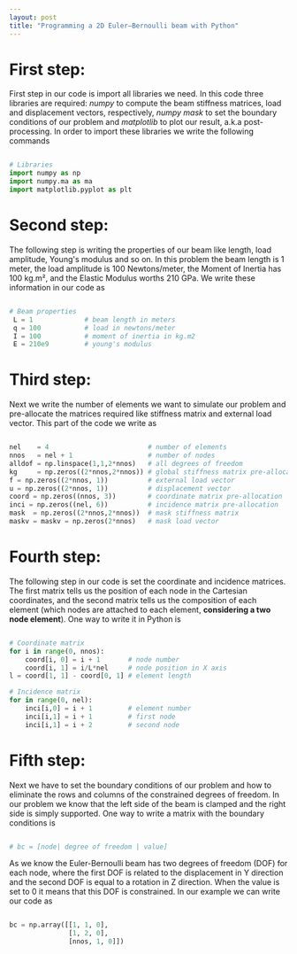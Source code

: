 ```yaml
---
layout: post
title: "Programming a 2D Euler–Bernoulli beam with Python"
---
```


# First step:

First step in our code is import all libraries we need. In this code three libraries are required: *numpy* to compute the beam stiffness matrices, load and displacement vectors, respectively, *numpy mask* to set the boundary conditions of our problem and *matplotlib* to plot our result, a.k.a post-processing. In order to import these libraries we write the following commands
```python

# Libraries
import numpy as np                
import numpy.ma as ma
import matplotlib.pyplot as plt

```

# Second step:
The following step is writing the properties of our beam like length, load amplitude, Young's modulus and so on. In this problem the beam length is 1 meter, the load amplitude is 100 Newtons/meter, the Moment of Inertia has 100 kg.m², and the Elastic Modulus worths 210 GPa. We write these information in our code as
```python

# Beam properties
 L = 1             # beam length in meters
 q = 100           # load in newtons/meter
 I = 100           # moment of inertia in kg.m2
 E = 210e9         # young's modulus 

```
# Third step:
Next we write the number of elements we want to simulate our problem and pre-allocate the matrices required like stiffness matrix and external load vector. This part of the code we write as
```python

nel    = 4                         # number of elements
nnos   = nel + 1                   # number of nodes
alldof = np.linspace(1,1,2*nnos)   # all degrees of freedom
kg     = np.zeros((2*nnos,2*nnos)) # global stiffness matrix pre-allocation
f = np.zeros((2*nnos, 1))          # external load vector
u = np.zeros((2*nnos, 1))          # displacement vector
coord = np.zeros((nnos, 3))        # coordinate matrix pre-allocation
inci = np.zeros((nel, 6))          # incidence matrix pre-allocation
mask  = np.zeros((2*nnos,2*nnos))  # mask stiffness matrix
maskv = maskv = np.zeros(2*nnos)   # mask load vector

```
# Fourth step:
The following step in our code is set the coordinate and incidence matrices. The first matrix tells us the position of each node in the Cartesian coordinates, and the second matrix tells us the composition of each element (which nodes are attached to each element, **considering a two node element**). One way to write it in Python is
```python

# Coordinate matrix
for i in range(0, nnos):
    coord[i, 0] = i + 1       # node number
    coord[i, 1] = i/L*nel     # node position in X axis
l = coord[1, 1] - coord[0, 1] # element length

# Incidence matrix
for in range(0, nel):
    inci[i,0] = i + 1         # element number
    inci[i,1] = i + 1         # first node
    inci[i,1] = i + 2         # second node
```

# Fifth step:
Next we have to set the boundary conditions of our problem and how to eliminate the rows and columns of the constrained degrees of freedom. In our problem we know that the left side of the beam is clamped and the right side is simply supported. One way to write a matrix with the boundary conditions is
```python

# bc = [node| degree of freedom | value]

```
As we know the Euler-Bernoulli beam has two degrees of freedom (DOF) for each node, where the first DOF is related to the displacement in Y direction and the second DOF is equal to a rotation in Z direction. When the value is set to 0 it means that this DOF is constrained. In our example we can write our code as
```python

bc = np.array([[1, 1, 0],
               [1, 2, 0],
               [nnos, 1, 0]])
```
